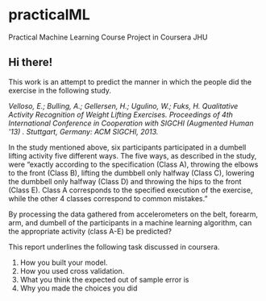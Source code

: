 # practicalML
Practical Machine Learning Course Project in Coursera JHU

## Hi there!

This work is an attempt to predict the manner in which the people did the exercise in the following study.

*Velloso, E.; Bulling, A.; Gellersen, H.; Ugulino, W.; Fuks, H. Qualitative Activity Recognition of Weight Lifting Exercises. Proceedings of 4th International Conference in Cooperation with SIGCHI (Augmented Human '13) . Stuttgart, Germany: ACM SIGCHI, 2013.*

In the study mentioned above, six participants participated in a dumbell lifting activity five different ways. The five ways, as described in the study, were “exactly according to the specification (Class A), throwing the elbows to the front (Class B), lifting the dumbbell only halfway (Class C), lowering the dumbbell only halfway (Class D) and throwing the hips to the front (Class E). Class A corresponds to the specified execution of the exercise, while the other 4 classes correspond to common mistakes.”

By processing the data gathered from accelerometers on the belt, forearm, arm, and dumbell of the participants in a machine learning algorithm, can the appropriate activity (class A-E) be predicted?

This report underlines the following task discussed in coursera.
1. How you built your model.
2. How you used cross validation.
3. What you think the expected out of sample error is
4. Why you made the choices you did
